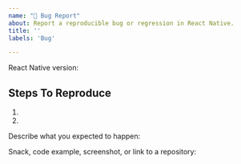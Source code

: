 ```yaml
---
name: "🐛 Bug Report"
about: Report a reproducible bug or regression in React Native.
title: ''
labels: 'Bug'

---
```


<!--
  Please provide a clear and concise description of what the bug is.
  Include screenshots if needed.
  Please test using the latest React Native release to make sure your issue has not already been fixed: https://reactnative.dev/docs/upgrading.html
-->

React Native version:
<!--
  Run `react-native info` in your terminal and copy the results here.
-->

## Steps To Reproduce

1.
2.

<!--
 Issues without reproduction steps or code are likely to stall.
-->

Describe what you expected to happen:


Snack, code example, screenshot, or link to a repository:

<!--
  Please provide a Snack (https://snack.expo.io/), a link to a repository on GitHub, or
  provide a minimal code example that reproduces the problem.
  You may provide a screenshot of the application if you think it is relevant to your bug report. 
  Here are some tips for providing a minimal example: https://stackoverflow.com/help/mcve.	  --	
-->

